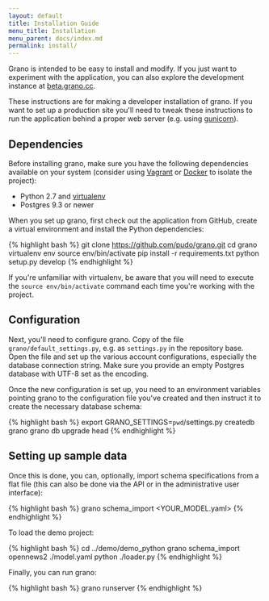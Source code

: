 ```yaml
---
layout: default
title: Installation Guide
menu_title: Installation
menu_parent: docs/index.md
permalink: install/
---
```


Grano is intended to be easy to install and modify. If you just want to experiment with the application, you can also explore the development instance at [beta.grano.cc](http://beta.grano.cc).

These instructions are for making a developer installation of grano. If you want to set up a production site you'll need to tweak these instructions to run the application behind a proper web server (e.g. using [gunicorn](http://docs.gunicorn.org/en/latest/)).

## Dependencies

Before installing grano, make sure you have the following dependencies available on your system (consider using [Vagrant](http://www.vagrantup.com/) or [Docker](http://docker.io) to isolate the project):

* Python 2.7 and [virtualenv](http://www.virtualenv.org/en/latest/)
* Postgres 9.3 or newer

When you set up grano, first check out the application from GitHub, create a virtual environment and install the Python dependencies:

{% highlight bash %}
git clone https://github.com/pudo/grano.git
cd grano
virtualenv env
source env/bin/activate
pip install -r requirements.txt
python setup.py develop 
{% endhighlight %}
    
If you're unfamiliar with virtualenv, be aware that you will need to execute the ``source env/bin/activate`` command each time you're working with the project.

## Configuration

Next, you'll need to configure grano. Copy of the file ``grano/default_settings.py``, e.g. as ``settings.py`` in the repository base. Open the file and set up the various account configurations, especially the database
connection string. Make sure you provide an empty Postgres database with UTF-8 set as the encoding.
    
Once the new configuration is set up, you need to an environment variables pointing grano to the configuration file you've created and then instruct it to create the necessary database schema:

{% highlight bash %}
export GRANO_SETTINGS=`pwd`/settings.py
createdb grano
grano db upgrade head
{% endhighlight %}

## Setting up sample data

Once this is done, you can, optionally, import schema specifications from a flat file (this can also be done via the API or in the administrative user interface):

{% highlight bash %}
grano schema_import <projectname> <YOUR_MODEL.yaml>
{% endhighlight %}

To load the demo project:

{% highlight bash %}
cd ../demo/demo_python
grano schema_import opennews2 ./model.yaml
python ./loader.py
{% endhighlight %}
    
Finally, you can run grano:

{% highlight bash %}
grano runserver
{% endhighlight %}

